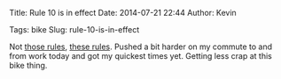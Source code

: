 Title: Rule 10 is in effect
Date: 2014-07-21 22:44
Author: Kevin

Tags: bike
Slug: rule-10-is-in-effect

Not [those
rules](http://www.urbandictionary.com/define.php?term=Rules%20Of%20The%20Internet),
[these rules](http://www.velominati.com/the-rules/). Pushed a bit harder
on my commute to and from work today and got my quickest times yet.
Getting less crap at this bike thing.
